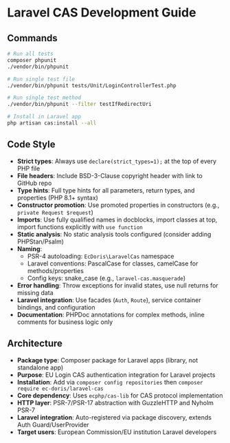 # Laravel CAS Development Guide

## Commands

```bash
# Run all tests
composer phpunit
./vendor/bin/phpunit

# Run single test file
./vendor/bin/phpunit tests/Unit/LoginControllerTest.php

# Run single test method
./vendor/bin/phpunit --filter testIfRedirectUri

# Install in Laravel app
php artisan cas:install --all
```

## Code Style

- **Strict types**: Always use `declare(strict_types=1);` at the top of every PHP file
- **File headers**: Include BSD-3-Clause copyright header with link to GitHub repo
- **Type hints**: Full type hints for all parameters, return types, and properties (PHP 8.1+ syntax)
- **Constructor promotion**: Use promoted properties in constructors (e.g., `private Request $request`)
- **Imports**: Use fully qualified names in docblocks, import classes at top, import functions explicitly with `use function`
- **Static analysis**: No static analysis tools configured (consider adding PHPStan/Psalm)
- **Naming**: 
  - PSR-4 autoloading: `EcDoris\LaravelCas` namespace
  - Laravel conventions: PascalCase for classes, camelCase for methods/properties
  - Config keys: snake_case (e.g., `laravel-cas.masquerade`)
- **Error handling**: Throw exceptions for invalid states, use null returns for missing data
- **Laravel integration**: Use facades (`Auth`, `Route`), service container bindings, and configuration
- **Documentation**: PHPDoc annotations for complex methods, inline comments for business logic only

## Architecture

- **Package type**: Composer package for Laravel apps (library, not standalone app)
- **Purpose**: EU Login CAS authentication integration for Laravel projects
- **Installation**: Add via `composer config repositories` then `composer require ec-doris/laravel-cas`
- **Core dependency**: Uses `ecphp/cas-lib` for CAS protocol implementation
- **HTTP layer**: PSR-7/PSR-17 abstraction with GuzzleHTTP and Nyholm PSR-7
- **Laravel integration**: Auto-registered via package discovery, extends Auth Guard/UserProvider
- **Target users**: European Commission/EU institution Laravel developers
